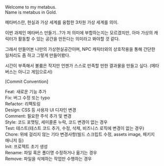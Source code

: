 Welcome to my metabus.   
Name is metabus in Gold.  

메타버스란, 현실과 가상 세계를 융합한 3차원 가상 세계를 의미.

이번 과제인 메타버스 만들기...?가 저 의미에 부합하는지는 모르겠지만, 아마 가상의 캐릭터가 활동할 수 있는 공간을 만든다는 의미라고 봐야할 것 같다.

그래서 만들어본 나만의 가상현실공간이며, NPC 캐릭터와의 상호작용을 통해 간단한 일처리도 좀 하고 그렇게 만들어봤다.

시간이 부족해서 볼륨은 작지만 언젠가 스스로 만족할 만한 결과물을 만들고 싶다. (메타버스는 아니고 게임으로서)
  
[Commit Convention]

Feat:	새로운 기능 추가  
Fix:	버그 수정 또는 typo  
Refactor:	리팩토링  
Design:	CSS 등 사용자 UI 디자인 변경  
Comment:	필요한 주석 추가 및 변경  
Style:	코드 포맷팅, 세미콜론 누락, 코드 변경이 없는 경우  
Test:	테스트(테스트 코드 추가, 수정, 삭제, 비즈니스 로직에 변경이 없는 경우)  
Chore:	위에 걸리지 않는 기타 변경사항(빌드 스크립트 수정, assets image, 패키지 매니저 등)  
Init:	프로젝트 초기 생성  
Rename:	파일 혹은 폴더명 수정하거나 옮기는 경우  
Remove:	파일을 삭제하는 작업만 수행하는 경우  
